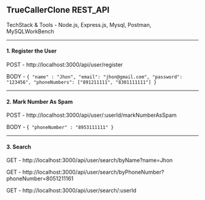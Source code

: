 ## TrueCallerClone REST_API

TechStack & Tools - Node.js, Express.js, Mysql, Postman, MySQLWorkBench

---
#### 1. Register the User

POST - http://localhost:3000/api/user/register

BODY - `{
"name" : "Jhon",
"email": "jhon@gmail.com",
"password": "123456",
"phoneNumbers": ["891211111", "8301111111"]
}`

---

#### 2. Mark Number As Spam

POST - http://localhost:3000/api/user/:userId/markNumberAsSpam

BODY - {`
"phoneNumber" : "8953111111"
}`

----

#### 3. Search

GET - http://localhost:3000/api/user/search/byName?name=Jhon

GET - http://localhost:3000/api/user/search/byPhoneNumber?phoneNumber=8051211161

GET - http://localhost:3000/api/user/search/:userId



